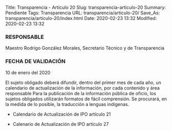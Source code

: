 Title: Transparencia - Artículo 20
Slug: transparencia-articulo-20
Summary: Pendiente
Tags: Transparencia
URL: transparencia/articulo-20/
Save_As: transparencia/articulo-20/index.html
Date: 2020-02-23 13:32
Modified: 2020-02-23 13:32


### RESPONSABLE

Maestro Rodrigo González Morales, Secretario Técnico y de Transparencia

### FECHA DE VALIDACIÓN

10 de enero del 2020

El sujeto obligado deberá difundir, dentro del primer mes de cada año, un calendario de actualización de la información, por cada contenido y área responsable Para la publicación de la información pública de oficio, los sujetos obligados utilizarán formatos de fácil comprensión. Se procurará, en la medida de lo posible, la traducción a lenguas indígenas.

* Calendario de Actualización de IPO artículo 21

* Calenario de Actualización de IPO artículo 27
